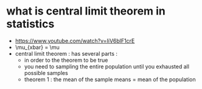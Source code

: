 # what is central limit theorem in statistics
- https://www.youtube.com/watch?v=IiV6blF1crE
- \mu_{xbar} = \mu
- central limit theorem : has several parts :
    - in order to the theorem to be true
    - you need to sampling the entire population until you exhausted all possible samples
    - theorem 1 : the mean of the sample means = mean of the population

